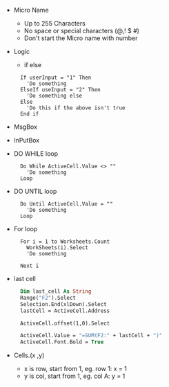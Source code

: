 - Micro Name

  - Up to 255 Characters
  - No space or special characters (@,! $ #)
  - Don't start the Micro name with number

- Logic

  - if else

  ```VB
    If userInput = "1" Then
      'Do something
    ElseIf useInput = "2" Then
      'Do something else
    Else
      'Do this if the above isn't true
    End if
  ```

- MsgBox
- InPutBox

- DO WHILE loop

  ```VB
    Do While ActiveCell.Value <> ""
      'Do something
    Loop
  ```

- DO UNTIL loop

  ```VB
    Do Until ActiveCell.Value = ""
      'Do something
    Loop
  ```

- For loop

  ```VB
    For i = 1 to Worksheets.Count
      WorkSheets(i).Select
      'Do something

    Next i
  ```

- last cell

  ```vb
    Dim last_cell As String
    Range("F2").Select
    Selection.End(xlDown).Select
    lastCell = ActiveCell.Address

    ActiveCell.offset(1,0).Select

    ActiveCell.Value = "=SUM(F2:" + lastCell + ")"
    ActiveCell.Font.Bold = True
  ```

- Cells.(x ,y)
  - x is row, start from 1, eg. row 1: x = 1
  - y is col, start from 1, eg. col A: y = 1
